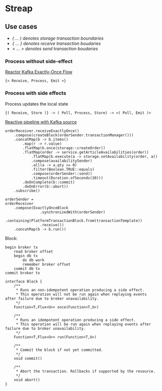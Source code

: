 # Streap

## Use cases

- _( ... ) denotes storage transaction boundaries_
- _{ ... } denotes receive transaction boudaries_
- _< ... > denotes send transaction boudaries_


### Process without side-effect
[Reactor Kafka Exactly-Once Flow](https://projectreactor.io/docs/kafka/release/reference/#exactly-once)

    {< Receive, Process, Emit >}

### Process with side effects
Process updates the local state

    {( Receive, Store )} -> ( Poll, Process, Store) -> <( Poll, Emit )>

[Reactive pipeline with Kafka source](https://projectreactor.io/docs/kafka/release/reference/#kafka-source)

    
    orderReceiver.receiveExactlyOnce()
        .compose(createBlock(orderSender.transactionManager()))
        .concatMap(b -> b.items()
            .map(r -> r.value)
            .flatMap(b.once(storage::createOrder))
            .flatMap(order -> service.getArticleAvailabilities(order))
                .flatMap(b.execute(a -> storage.setAvailability(order, a))
                .compose(availabilitySender)
                .all(a -> a.qty >= 0)
                .filter(Boolean.TRUE::equals)
                .compose(orderSender::send))
                .timeout(Duration.ofSeconds(30)))
            .doOnComplete(b::commit)
            .doOnError(b::abort))
        .subscribe()

    orderSender = 
    orderReceiver
        .compose(ExactlyOnceBlock
                    .synchronizedWith(orderSender)
                    .containing(PlatformTransactionBlock.from(transactionTemplate))
                    .receive())
        .concatMap(b -> b.run())


Block:
    
    begin broker tx
        read broker offset 
        begin db tx
            do db work
            remember broker offset
        commit db tx
    commit broker tx

    interface Block {
        /**
         * Runs an non-idempotent operation producing a side effect. 
         * This operation will not be run again when replaying events after failure due to broker unavailability.
         */
        Function<T,Flux<U>> once(Function<T,U>)
        
        /**
         * Runs an idempotent operation producing a side effect. 
         * This operation will be run again when replaying events after failure due to broker unavailability.
         */
        Function<T,Flux<U>> run(Function<T,U>)
        
        /**
         * Commit the block if not yet committed.
         */
        void commit()
        
        /**
         * Abort the transaction. Rollbacks if supported by the resource.
         */
        void abort()
    }
